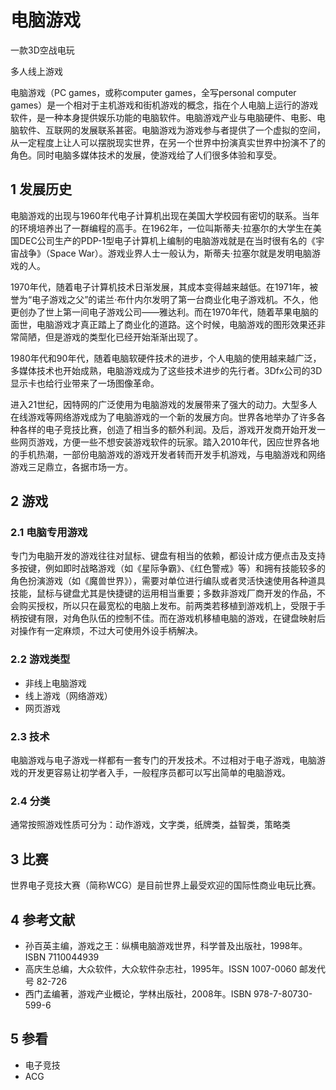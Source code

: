 # 电脑游戏



一款3D空战电玩

多人线上游戏

电脑游戏（PC games，或称computer games，全写personal computer games）是一个相对于主机游戏和街机游戏的概念，指在个人电脑上运行的游戏软件，是一种本身提供娱乐功能的电脑软件。电脑游戏产业与电脑硬件、电影、电脑软件、互联网的发展联系甚密。电脑游戏为游戏参与者提供了一个虚拟的空间，从一定程度上让人可以摆脱现实世界，在另一个世界中扮演真实世界中扮演不了的角色。同时电脑多媒体技术的发展，使游戏给了人们很多体验和享受。



## 1 发展历史

电脑游戏的出现与1960年代电子计算机出现在美国大学校园有密切的联系。当年的环境培养出了一群编程的高手。在1962年，一位叫斯蒂夫·拉塞尔的大学生在美国DEC公司生产的PDP-1型电子计算机上编制的电脑游戏就是在当时很有名的《宇宙战争》（Space War）。游戏业界人士一般认为，斯蒂夫·拉塞尔就是发明电脑游戏的人。

1970年代，随着电子计算机技术日渐发展，其成本变得越来越低。在1971年，被誉为“电子游戏之父”的诺兰·布什内尔发明了第一台商业化电子游戏机。不久，他更创办了世上第一间电子游戏公司——雅达利。而在1970年代，随着苹果电脑的面世，电脑游戏才真正踏上了商业化的道路。这个时候，电脑游戏的图形效果还非常简陋，但是游戏的类型化已经开始渐渐出现了。

1980年代和90年代，随着电脑软硬件技术的进步，个人电脑的使用越来越广泛，多媒体技术也开始成熟，电脑游戏成为了这些技术进步的先行者。3Dfx公司的3D显示卡也给行业带来了一场图像革命。

进入21世纪，因特网的广泛使用为电脑游戏的发展带来了强大的动力。大型多人在线游戏等网络游戏成为了电脑游戏的一个新的发展方向。世界各地举办了许多各种各样的电子竞技比赛，创造了相当多的额外利润。及后，游戏开发商开始开发一些网页游戏，方便一些不想安装游戏软件的玩家。踏入2010年代，因应世界各地的手机热潮，一部份电脑游戏的游戏开发者转而开发手机游戏，与电脑游戏和网络游戏三足鼎立，各据市场一方。



## 2 游戏



### 2.1 电脑专用游戏

专门为电脑开发的游戏往往对鼠标、键盘有相当的依赖，都设计成方便点击及支持多按键，例如即时战略游戏（如《星际争霸》、《红色警戒》等）和拥有技能较多的角色扮演游戏（如《魔兽世界》），需要对单位进行编队或者灵活快速使用各种道具技能，鼠标与键盘尤其是快捷键的运用相当重要；多数非游戏厂商开发的作品，不会购买授权，所以只在最宽松的电脑上发布。前两类若移植到游戏机上，受限于手柄按键有限，对角色队伍的控制不佳。而在游戏机移植电脑的游戏，在键盘映射后对操作有一定麻烦，不过大可使用外设手柄解决。



### 2.2 游戏类型

* 非线上电脑游戏
* 线上游戏（网络游戏）
* 网页游戏



### 2.3 技术

电脑游戏与电子游戏一样都有一套专门的开发技术。不过相对于电子游戏，电脑游戏的开发更容易让初学者入手，一般程序员都可以写出简单的电脑游戏。



### 2.4 分类

通常按照游戏性质可分为：动作游戏，文字类，纸牌类，益智类，策略类



## 3 比赛

世界电子竞技大赛（简称WCG）是目前世界上最受欢迎的国际性商业电玩比赛。



## 4 参考文献

* 孙百英主编，游戏之王：纵横电脑游戏世界，科学普及出版社，1998年。ISBN 7110044939
* 高庆生总编，大众软件，大众软件杂志社，1995年。ISSN 1007-0060 邮发代号 82-726
* 西门孟编著，游戏产业概论，学林出版社，2008年。ISBN 978-7-80730-599-6



## 5 参看

* 电子竞技
* ACG



